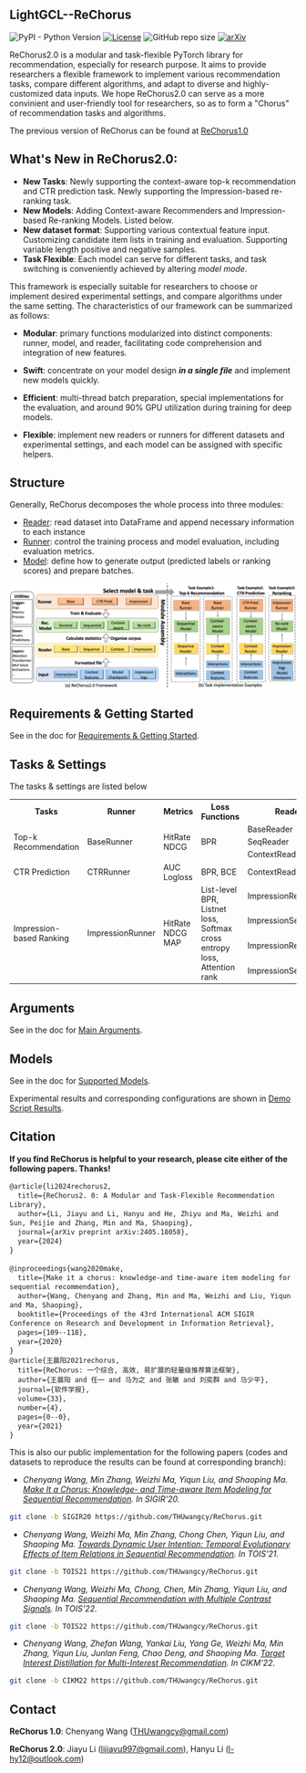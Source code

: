 LightGCL--ReChorus
---

![PyPI - Python Version](https://img.shields.io/badge/pyhton-3.10-blue) 
[![License](https://img.shields.io/badge/License-MIT-blue.svg)](./LICENSE)
![GitHub repo size](https://img.shields.io/github/repo-size/THUwangcy/ReChorus) 
[![arXiv](https://img.shields.io/badge/arXiv-ReChorus-%23B21B1B)](https://arxiv.org/abs/2405.18058)


ReChorus2.0 is a modular and task-flexible PyTorch library for recommendation, especially for research purpose. It aims to provide researchers a flexible framework to implement various recommendation tasks, compare different algorithms, and adapt to diverse and highly-customized data inputs. We hope ReChorus2.0 can serve as a more convinient and user-friendly tool for researchers, so as to form a "Chorus" of recommendation tasks and algorithms.

The previous version of ReChorus can be found at [ReChorus1.0](https://github.com/THUwangcy/ReChorus/tree/ReChorus1.0)

## What's New in ReChorus2.0:

- **New Tasks**: Newly supporting the context-aware top-k recommendation and CTR prediction task. Newly supporting the Impression-based re-ranking task.
- **New Models**: Adding Context-aware Recommenders and Impression-based Re-ranking Models. Listed below.
- **New dataset format**: Supporting various contextual feature input. Customizing candidate item lists in training and evaluation. Supporting variable length positive and negative samples.
- **Task Flexible**: Each model can serve for different tasks, and task switching is conveniently achieved by altering *model mode*.
  

This framework is especially suitable for researchers to choose or implement desired experimental settings, and compare algorithms under the same setting. The characteristics of our framework can be summarized as follows:

- **Modular**: primary functions modularized into distinct components: runner, model, and reader, facilitating code comprehension and integration of new features.
  
- **Swift**: concentrate on your model design ***in a single file*** and implement new models quickly.

- **Efficient**: multi-thread batch preparation, special implementations for the evaluation, and around 90% GPU utilization during training for deep models.

- **Flexible**: implement new readers or runners for different datasets and experimental settings, and each model can be assigned with specific helpers.

## Structure

Generally, ReChorus decomposes the whole process into three modules:

- [Reader](https://github.com/THUwangcy/ReChorus/tree/master/src/helpers/BaseReader.py): read dataset into DataFrame and append necessary information to each instance
- [Runner](https://github.com/THUwangcy/ReChorus/tree/master/src/helpers/BaseRunner.py): control the training process and model evaluation, including evaluation metrics.
- [Model](https://github.com/THUwangcy/ReChorus/tree/master/src/models/BaseModel.py): define how to generate output (predicted labels or ranking scores) and prepare batches.

![logo](./docs/_static/module_new.png)

## Requirements & Getting Started
See in the doc for [Requirements & Getting Started](https://github.com/THUwangcy/ReChorus/tree/master/docs/Getting_Started.md).

## Tasks & Settings

The tasks & settings are listed below

<table>
<tr><th> Tasks </th><th> Runner </th><th> Metrics </th><th> Loss Functions</th><th> Reader </th><th> BaseModel </th><th> Models</th><th> Model Modes </th></tr>
<tr><td rowspan="3"> Top-k Recommendation </td><td rowspan="3"> BaseRunner </td><td rowspan="3"> HitRate NDCG </td><td rowspan="3"> BPR </td><td> BaseReader </td><td> BaseModel.GeneralModel </td><td> general </td><td> '' </td></tr>
<tr><td> SeqReader </td><td> BaseModel.SequentialModel </td><td> sequential </td><td> '' </td></tr>
<tr><td> ContextReader </td><td> BaseContextModel.ContextModel </td><td> context </td><td> 'TopK' </td></tr>
<tr><td> CTR Prediction </td><td> CTRRunner </td><td> AUC Logloss </td><td> BPR, BCE </td><td> ContextReader </td><td> BaseContextModel.ContextCTRModel </td><td> context </td><td> 'CTR' </td></tr>
<tr><td rowspan="4"> Impression-based Ranking </td><td rowspan="4"> ImpressionRunner </td><td rowspan="4"> HitRate NDCG MAP </td><td rowspan="4"> List-level BPR, Listnet loss, Softmax cross entropy loss, Attention rank </td><td> ImpressionReader </td><td> BaseImpressionModel.ImpressionModel </td><td> general </td><td> 'Impression' </td></tr>
<tr><td> ImpressionSeqReader </td><td> BaseImpressionModel.ImpressionSeqModel </td><td> sequential </td><td> 'Impression' </td></tr>
<tr><td> ImpressionReader </td><td> BaseRerankerModel.RerankModel </td><td> reranker </td><td> 'General' </td></tr>
<tr><td> ImpressionSeqReader </td><td> BaseRerankerModel.RerankSeqModel </td><td> reranker </td><td> 'Sequential' </td></tr>
</table>


## Arguments
See in the doc for [Main Arguments](https://github.com/THUwangcy/ReChorus/tree/master/docs/Main_Arguments.md).

## Models
See in the doc for [Supported Models](https://github.com/THUwangcy/ReChorus/tree/master/docs/Supported_Models.md).

Experimental results and corresponding configurations are shown in [Demo Script Results](https://github.com/THUwangcy/ReChorus/tree/master/docs/demo_scripts_results/README.md).


## Citation

**If you find ReChorus is helpful to your research, please cite either of the following papers. Thanks!**

```
@article{li2024rechorus2,
  title={ReChorus2. 0: A Modular and Task-Flexible Recommendation Library},
  author={Li, Jiayu and Li, Hanyu and He, Zhiyu and Ma, Weizhi and Sun, Peijie and Zhang, Min and Ma, Shaoping},
  journal={arXiv preprint arXiv:2405.18058},
  year={2024}
}

@inproceedings{wang2020make,
  title={Make it a chorus: knowledge-and time-aware item modeling for sequential recommendation},
  author={Wang, Chenyang and Zhang, Min and Ma, Weizhi and Liu, Yiqun and Ma, Shaoping},
  booktitle={Proceedings of the 43rd International ACM SIGIR Conference on Research and Development in Information Retrieval},
  pages={109--118},
  year={2020}
}
@article{王晨阳2021rechorus,
  title={ReChorus: 一个综合, 高效, 易扩展的轻量级推荐算法框架},
  author={王晨阳 and 任一 and 马为之 and 张敏 and 刘奕群 and 马少平},
  journal={软件学报},
  volume={33},
  number={4},
  pages={0--0},
  year={2021}
}
```

This is also our public implementation for the following papers (codes and datasets to reproduce the results can be found at corresponding branch):


- *Chenyang Wang, Min Zhang, Weizhi Ma, Yiqun Liu, and Shaoping Ma. [Make It a Chorus: Knowledge- and Time-aware Item Modeling for Sequential Recommendation](http://www.thuir.cn/group/~mzhang/publications/SIGIR2020Wangcy.pdf). In SIGIR'20.*

```bash
git clone -b SIGIR20 https://github.com/THUwangcy/ReChorus.git
```

- *Chenyang Wang, Weizhi Ma, Min Zhang, Chong Chen, Yiqun Liu, and Shaoping Ma. [Towards Dynamic User Intention: Temporal Evolutionary Effects of Item Relations in Sequential Recommendation](https://chenchongthu.github.io/files/TOIS-KDA-wcy.pdf). In TOIS'21.*

```bash
git clone -b TOIS21 https://github.com/THUwangcy/ReChorus.git
```

- *Chenyang Wang, Weizhi Ma, Chong, Chen, Min Zhang, Yiqun Liu, and Shaoping Ma. [Sequential Recommendation with Multiple Contrast Signals](https://dl.acm.org/doi/pdf/10.1145/3522673). In TOIS'22.*

```bash
git clone -b TOIS22 https://github.com/THUwangcy/ReChorus.git
```

- *Chenyang Wang, Zhefan Wang, Yankai Liu, Yang Ge, Weizhi Ma, Min Zhang, Yiqun Liu, Junlan Feng, Chao Deng, and Shaoping Ma. [Target Interest Distillation for Multi-Interest Recommendation](). In CIKM'22.*

```bash
git clone -b CIKM22 https://github.com/THUwangcy/ReChorus.git
```

## Contact

**ReChorus 1.0**: Chenyang Wang (THUwangcy@gmail.com)

**ReChorus 2.0**: Jiayu Li (lijiayu997@gmail.com), Hanyu Li (l-hy12@outlook.com)

<!-- MARKDOWN LINKS & IMAGES -->

<!-- https://www.markdownguide.org/basic-syntax/#reference-style-links -->

[contributors-shield]: https://img.shields.io/github/contributors/othneildrew/Best-README-Template.svg?style=flat-square
[contributors-url]: https://github.com/othneildrew/Best-README-Template/graphs/contributors
[forks-shield]: https://img.shields.io/github/forks/othneildrew/Best-README-Template.svg?style=flat-square
[forks-url]: https://github.com/othneildrew/Best-README-Template/network/members
[stars-shield]: https://img.shields.io/github/stars/othneildrew/Best-README-Template.svg?style=flat-square
[stars-url]: https://github.com/othneildrew/Best-README-Template/stargazers
[issues-shield]: https://img.shields.io/github/issues/othneildrew/Best-README-Template.svg?style=flat-square
[issues-url]: https://github.com/othneildrew/Best-README-Template/issues
[license-shield]: https://img.shields.io/github/license/othneildrew/Best-README-Template.svg?style=flat-square
[license-url]: https://github.com/othneildrew/Best-README-Template/blob/master/LICENSE.txt
[linkedin-shield]: https://img.shields.io/badge/-LinkedIn-black.svg?style=flat-square&logo=linkedin&colorB=555
[linkedin-url]: https://linkedin.com/in/othneildrew
[product-screenshot]: images/screenshot.png
